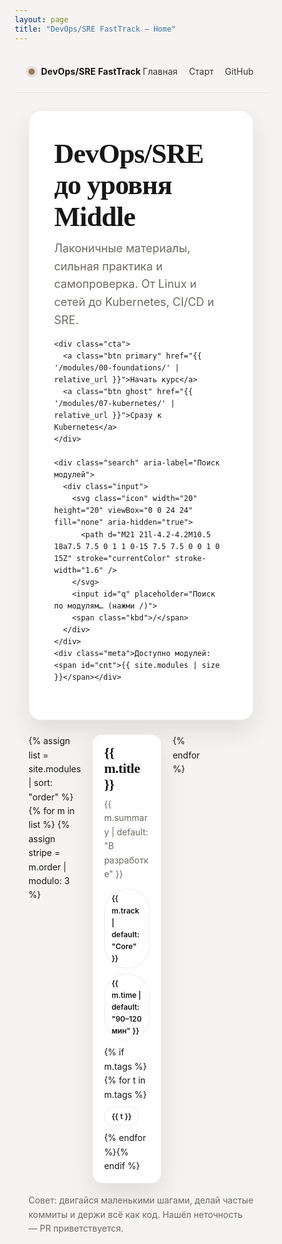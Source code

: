 ```yaml
---
layout: page
title: "DevOps/SRE FastTrack — Home"
---
```


<!-- Premium fonts -->
<link rel="preconnect" href="https://fonts.googleapis.com">
<link rel="preconnect" href="https://fonts.gstatic.com" crossorigin>
<link href="https://fonts.googleapis.com/css2?family=Inter:wght@300..900&family=Playfair+Display:wght@400..900&display=swap" rel="stylesheet">

<style>
/* ===== LUX THEME (Inter + Playfair) ===== */
:root{
  --bg:#F5F4F2; --panel:#FFFFFF; --text:#171717; --muted:#6E6B66; --link:#0A84FF;
  --border:rgba(20,20,20,.08); --shadow:0 18px 38px rgba(44,32,22,.10);
  --radius:20px; --radius-sm:16px; --maxw:1180px;
  --tileA:linear-gradient(135deg,#fff,#F7F5F2);
  --tileB:linear-gradient(135deg,#fff,#F4F7FA);
  --tileC:linear-gradient(135deg,#fff,#F8F4FF);
}
@media (prefers-color-scheme: dark){
  :root{
    --bg:#0F1113; --panel:#14171A; --text:#F2F2F3; --muted:#A0A6AD; --link:#86b7ff;
    --border:rgba(255,255,255,.08); --shadow:0 18px 34px rgba(0,0,0,.45);
    --tileA:linear-gradient(135deg,#1b1f24,#16181c);
    --tileB:linear-gradient(135deg,#161c22,#14171a);
    --tileC:linear-gradient(135deg,#1f1824,#14171a);
  }
}

html, body, .page{ background:var(--bg); color:var(--text) }
*{ box-sizing:border-box }
h1,h2,h3{ line-height:1.15; letter-spacing:-0.02em }
.wrap{ max-width:var(--maxw); margin:0 auto; padding:0 22px }
a{ color:var(--link); text-decoration:none } a:hover{ text-decoration:underline }

/* Typography */
body{
  font-family:"Inter",system-ui,-apple-system,"Segoe UI",Roboto,"Helvetica Neue",Arial,"Noto Sans","Liberation Sans",sans-serif;
  font-optical-sizing:auto; -webkit-font-smoothing:antialiased; text-rendering:optimizeLegibility; line-height:1.6;
}
h1,h2,h3{ font-family:"Playfair Display",Georgia,"Times New Roman",serif }
h1{ font-weight:700 } h2{ font-weight:700 } h3{ font-weight:700 }

/* Glass navbar */
.nav{
  position:sticky; top:0; z-index:10; border-bottom:1px solid var(--border);
  backdrop-filter:saturate(180%) blur(16px); -webkit-backdrop-filter:saturate(180%) blur(16px);
  background:color-mix(in srgb, var(--bg) 70%, transparent);
}
.nav .inner{ height:64px; display:flex; align-items:center; justify-content:space-between }
.brand{ display:flex; align-items:center; gap:10px; font-weight:700; letter-spacing:.01em }
.brand .mark{ width:10px; height:10px; border-radius:50%; background:#9A7B5D; box-shadow:0 0 0 4px rgba(154,123,93,.18) }
.nav a{ color:var(--text); text-decoration:none; opacity:.85 } .nav a:hover{ opacity:1 }

/* Hero */
.hero{ margin:28px 0 20px }
.panel{
  border:1px solid var(--border); border-radius:var(--radius); background:var(--panel); box-shadow:var(--shadow);
  padding:44px 40px;
}
.hero h1{ margin:0 0 10px; font-size:clamp(36px,4.6vw,58px) }
.hero p{ margin:0; font-size:18px; color:var(--muted) }
.cta{ margin-top:22px; display:flex; gap:12px; flex-wrap:wrap }
.btn{
  display:inline-flex; align-items:center; gap:10px; border-radius:999px; font-weight:600;
  padding:14px 18px; text-decoration:none; box-shadow:var(--shadow)
}
.btn.primary{ background:#1C1C1C; color:#fff; border:1px solid rgba(0,0,0,.12) }
@media (prefers-color-scheme: dark){ .btn.primary{ background:#EAEAEA; color:#0f1113; border-color:rgba(255,255,255,.14) } }
.btn.ghost{ background:transparent; color:var(--text); border:1px solid var(--border) }

/* Search */
.search{ margin-top:20px }
.search .input{ position:relative }
.search input{
  width:100%; height:54px; border-radius:999px; border:1px solid var(--border);
  background:var(--panel); padding:0 54px; color:var(--text);
  outline:none; box-shadow:var(--shadow); transition:border .15s ease, box-shadow .15s ease;
}
.search input:focus{ border-color:#9A7B5D; box-shadow:0 0 0 5px color-mix(in srgb,#9A7B5D 22%, transparent) }
.search .icon{ position:absolute; left:18px; top:50%; translate:0 -50%; opacity:.55 }
.search .kbd{ position:absolute; right:16px; top:50%; translate:0 -50%;
  border:1px solid var(--border); border-bottom-width:2px; border-radius:8px; padding:3px 8px; color:var(--muted) }
.meta{ margin-top:12px; color:var(--muted); font-weight:600 }

/* Tiles */
.tiles{ display:grid; grid-template-columns:repeat(12,1fr); gap:18px; margin:22px 0 12px }
.tile{
  grid-column:span 4; min-height:190px; display:block; text-decoration:none; color:inherit;
  border:1px solid var(--border); border-radius:var(--radius-sm); overflow:hidden;
  background:var(--panel); box-shadow:var(--shadow);
  transition:transform .16s ease, box-shadow .22s ease, border-color .22s ease;
}
@media (max-width: 980px){ .tile{ grid-column:span 6 } }
@media (max-width: 640px){ .tile{ grid-column:span 12 } }
.tile:hover{ transform:translateY(-3px); box-shadow:0 28px 56px rgba(0,0,0,.12) }
.tile .capA,.tile .capB,.tile .capC{ height:64px; border-bottom:1px solid var(--border) }
.tile .capA{ background:var(--tileA) } .tile .capB{ background:var(--tileB) } .tile .capC{ background:var(--tileC) }
.tile .inner{ padding:16px 18px }
.tile h3{ margin:0 0 8px; font-size:22px }
.tile p{ margin:0; color:var(--muted); min-height:46px }
.pills{ display:flex; gap:8px; flex-wrap:wrap; margin-top:12px }
.pill{
  font-size:12px; padding:5px 11px; border-radius:999px;
  border:1px solid var(--border); background:color-mix(in srgb, var(--panel) 92%, transparent); color:var(--text); font-weight:600;
}

/* Footer note */
.note{ margin:16px 0 30px; color:var(--muted); font-size:14px }
</style>

<!-- NAV -->
<div class="nav">
  <div class="wrap inner">
    <div class="brand"><span class="mark"></span> DevOps/SRE FastTrack</div>
    <nav style="display:flex; gap:18px">
      <a href="{{ '/' | relative_url }}">Главная</a>
      <a href="{{ '/modules/00-foundations/' | relative_url }}">Старт</a>
      <a href="https://github.com/{{ site.github.owner_name }}/{{ site.github.repository_name }}">GitHub</a>
    </nav>
  </div>
</div>

<!-- HERO -->
<div class="wrap hero">
  <div class="panel">
    <h1>DevOps/SRE до уровня Middle</h1>
    <p>Лаконичные материалы, сильная практика и самопроверка. От Linux и сетей до Kubernetes, CI/CD и SRE.</p>

    <div class="cta">
      <a class="btn primary" href="{{ '/modules/00-foundations/' | relative_url }}">Начать курс</a>
      <a class="btn ghost" href="{{ '/modules/07-kubernetes/' | relative_url }}">Сразу к Kubernetes</a>
    </div>

    <div class="search" aria-label="Поиск модулей">
      <div class="input">
        <svg class="icon" width="20" height="20" viewBox="0 0 24 24" fill="none" aria-hidden="true">
          <path d="M21 21l-4.2-4.2M10.5 18a7.5 7.5 0 1 1 0-15 7.5 7.5 0 0 1 0 15Z" stroke="currentColor" stroke-width="1.6" />
        </svg>
        <input id="q" placeholder="Поиск по модулям… (нажми /)">
        <span class="kbd">/</span>
      </div>
    </div>
    <div class="meta">Доступно модулей: <span id="cnt">{{ site.modules | size }}</span></div>
  </div>
</div>

<!-- TILES -->
<div class="wrap tiles" id="tiles">
  {% assign list = site.modules | sort: "order" %}
  {% for m in list %}
    {% assign stripe = m.order | modulo: 3 %}
    <a class="tile" href="{{ m.url | relative_url }}"
       data-title="{{ m.title | escape }}"
       data-summary="{{ m.summary | default: 'В разработке' | escape }}"
       data-tags="{{ m.tags | join: ' ' | escape }}">
      <div class="{% if stripe == 0 %}capA{% elsif stripe == 1 %}capB{% else %}capC{% endif %}"></div>
      <div class="inner">
        <h3>{{ m.title }}</h3>
        <p>{{ m.summary | default: "В разработке" }}</p>
        <div class="pills">
          <span class="pill">{{ m.track | default: "Core" }}</span>
          <span class="pill">{{ m.time | default: "90–120 мин" }}</span>
          {% if m.tags %}{% for t in m.tags %}<span class="pill">{{ t }}</span>{% endfor %}{% endif %}
        </div>
      </div>
    </a>
  {% endfor %}
</div>

<div class="wrap note">
  Совет: двигайся маленькими шагами, делай частые коммиты и держи всё как код. Нашёл неточность — PR приветствуется.
</div>

<script>
(function(){
  const q = document.getElementById('q');
  const cnt = document.getElementById('cnt');
  const tiles = Array.from(document.querySelectorAll('#tiles .tile'));

  function apply(){
    const s = q.value.toLowerCase().trim();
    let visible=0;
    tiles.forEach(t=>{
      const hay=(t.dataset.title+' '+t.dataset.summary+' '+t.dataset.tags).toLowerCase();
      const ok=!s || hay.includes(s);
      t.style.display = ok ? '' : 'none';
      if(ok) visible++;
    });
    cnt.textContent = visible;
  }
  q.addEventListener('input', apply);
  document.addEventListener('keydown', e=>{
    if(e.key==='/' && document.activeElement!==q){ e.preventDefault(); q.focus(); }
  });
  apply();
})();
</script>

